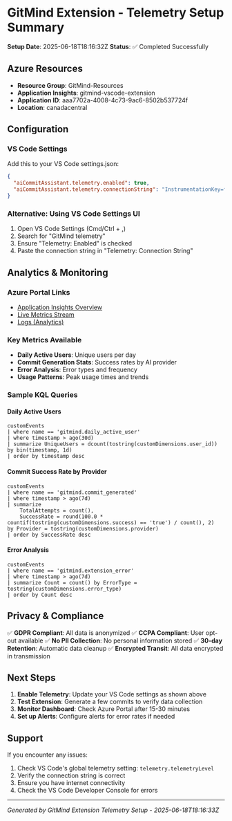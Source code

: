 # GitMind Extension - Telemetry Setup Summary

**Setup Date**: 2025-06-18T18:16:32Z
**Status**: ✅ Completed Successfully

## Azure Resources

- **Resource Group**: GitMind-Resources
- **Application Insights**: gitmind-vscode-extension
- **Application ID**: aaa7702a-4008-4c73-9ac6-8502b537724f
- **Location**: canadacentral

## Configuration

### VS Code Settings
Add this to your VS Code settings.json:

```json
{
  "aiCommitAssistant.telemetry.enabled": true,
  "aiCommitAssistant.telemetry.connectionString": "InstrumentationKey=fff83741-d639-438a-8cc1-528623bf2c2e;IngestionEndpoint=https://canadacentral-1.in.applicationinsights.azure.com/;LiveEndpoint=https://canadacentral.livediagnostics.monitor.azure.com/;ApplicationId=aaa7702a-4008-4c73-9ac6-8502b537724f"
}
```

### Alternative: Using VS Code Settings UI
1. Open VS Code Settings (Cmd/Ctrl + ,)
2. Search for "GitMind telemetry"
3. Ensure "Telemetry: Enabled" is checked
4. Paste the connection string in "Telemetry: Connection String"

## Analytics & Monitoring

### Azure Portal Links
- [Application Insights Overview](https://portal.azure.com/#@/resource/subscriptions/f27befa2-9826-4d07-8029-5ce8746040ba/resourceGroups/GitMind-Resources/providers/Microsoft.Insights/components/gitmind-vscode-extension/overview)
- [Live Metrics Stream](https://portal.azure.com/#@/resource/subscriptions/f27befa2-9826-4d07-8029-5ce8746040ba/resourceGroups/GitMind-Resources/providers/Microsoft.Insights/components/gitmind-vscode-extension/quickPulse)
- [Logs (Analytics)](https://portal.azure.com/#@/resource/subscriptions/f27befa2-9826-4d07-8029-5ce8746040ba/resourceGroups/GitMind-Resources/providers/Microsoft.Insights/components/gitmind-vscode-extension/logs)

### Key Metrics Available
- **Daily Active Users**: Unique users per day
- **Commit Generation Stats**: Success rates by AI provider
- **Error Analysis**: Error types and frequency
- **Usage Patterns**: Peak usage times and trends

### Sample KQL Queries

#### Daily Active Users
```kusto
customEvents
| where name == 'gitmind.daily_active_user'
| where timestamp > ago(30d)
| summarize UniqueUsers = dcount(tostring(customDimensions.user_id)) by bin(timestamp, 1d)
| order by timestamp desc
```

#### Commit Success Rate by Provider
```kusto
customEvents
| where name == 'gitmind.commit_generated'
| where timestamp > ago(7d)
| summarize 
    TotalAttempts = count(),
    SuccessRate = round(100.0 * countif(tostring(customDimensions.success) == 'true') / count(), 2)
by Provider = tostring(customDimensions.provider)
| order by SuccessRate desc
```

#### Error Analysis
```kusto
customEvents
| where name == 'gitmind.extension_error'
| where timestamp > ago(7d)
| summarize Count = count() by ErrorType = tostring(customDimensions.error_type)
| order by Count desc
```

## Privacy & Compliance

✅ **GDPR Compliant**: All data is anonymized
✅ **CCPA Compliant**: User opt-out available
✅ **No PII Collection**: No personal information stored
✅ **30-day Retention**: Automatic data cleanup
✅ **Encrypted Transit**: All data encrypted in transmission

## Next Steps

1. **Enable Telemetry**: Update your VS Code settings as shown above
2. **Test Extension**: Generate a few commits to verify data collection
3. **Monitor Dashboard**: Check Azure Portal after 15-30 minutes
4. **Set up Alerts**: Configure alerts for error rates if needed

## Support

If you encounter any issues:
1. Check VS Code's global telemetry setting: `telemetry.telemetryLevel`
2. Verify the connection string is correct
3. Ensure you have internet connectivity
4. Check the VS Code Developer Console for errors

---
*Generated by GitMind Extension Telemetry Setup - 2025-06-18T18:16:33Z*
